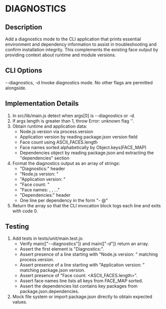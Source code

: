 # DIAGNOSTICS

## Description
Add a diagnostics mode to the CLI application that prints essential environment and dependency information to assist in troubleshooting and confirm installation integrity. This complements the existing face output by providing context about runtime and module versions.

## CLI Options

--diagnostics, -d
    Invoke diagnostics mode. No other flags are permitted alongside.

## Implementation Details

1. In src/lib/main.js detect when args[0] is --diagnostics or -d.
2. If args length is greater than 1, throw Error: unknown flag '<flag>'.
3. Obtain runtime and application data:
   - Node.js version via process.version
   - Application version by reading package.json version field
   - Face count using ASCII_FACES.length
   - Face names sorted alphabetically by Object.keys(FACE_MAP)
   - Dependencies object by reading package.json and extracting the "dependencies" section
4. Format the diagnostics output as an array of strings:
   - "Diagnostics:" header
   - "Node.js version: <version>"
   - "Application version: <version>"
   - "Face count: <number>"
   - "Face names: <name1>, <name2>, ..."
   - "Dependencies:" header
   - One line per dependency in the form "- <package>@<version>"
5. Return the array so that the CLI invocation block logs each line and exits with code 0.

## Testing

1. Add tests in tests/unit/main.test.js:
   - Verify main(["--diagnostics"]) and main(["-d"]) return an array.
   - Assert the first element is "Diagnostics:".
   - Assert presence of a line starting with "Node.js version: " matching process.version.
   - Assert presence of a line starting with "Application version: " matching package.json version.
   - Assert presence of "Face count: <ASCII_FACES.length>".
   - Assert face names line lists all keys from FACE_MAP sorted.
   - Assert the dependencies list contains key packages from package.json.dependencies.
2. Mock file system or import package.json directly to obtain expected values.
